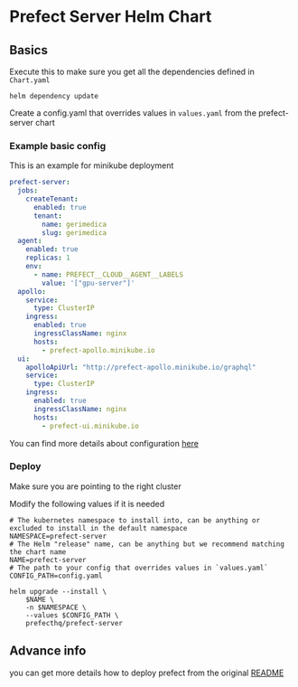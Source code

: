 # Prefect Server Helm Chart

## Basics

Execute this to make sure you get all the dependencies defined in `Chart.yaml`

```shell
helm dependency update
```

Create a config.yaml that overrides values in `values.yaml` from the prefect-server chart

### Example basic config

This is an example for minikube deployment

```yaml
prefect-server:
  jobs:
    createTenant:
      enabled: true
      tenant:
        name: gerimedica
        slug: gerimedica
  agent:
    enabled: true
    replicas: 1
    env:
      - name: PREFECT__CLOUD__AGENT__LABELS
        value: '["gpu-server"]'
  apollo:
    service:
      type: ClusterIP
    ingress:
      enabled: true
      ingressClassName: nginx
      hosts:
        - prefect-apollo.minikube.io
  ui:
    apolloApiUrl: "http://prefect-apollo.minikube.io/graphql"
    service:
      type: ClusterIP
    ingress:
      enabled: true
      ingressClassName: nginx
      hosts:
        - prefect-ui.minikube.io
```
  
You can find more details about configuration [here](ADV_README.md)

### Deploy 

Make sure you are pointing to the right cluster

Modify the following values if it is needed

```shell
# The kubernetes namespace to install into, can be anything or excluded to install in the default namespace
NAMESPACE=prefect-server
# The Helm "release" name, can be anything but we recommend matching the chart name
NAME=prefect-server
# The path to your config that overrides values in `values.yaml`
CONFIG_PATH=config.yaml

helm upgrade --install \
    $NAME \
    -n $NAMESPACE \
    --values $CONFIG_PATH \
    prefecthq/prefect-server
```

## Advance info

you can get more details how to deploy prefect from the original [README](charts%2FREADME.md)